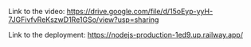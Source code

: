 Link to the video: https://drive.google.com/file/d/15oEyp-yyH-7JGFivfvReKszwD1Re1GSo/view?usp=sharing 

Link to the deployment: https://nodejs-production-1ed9.up.railway.app/
